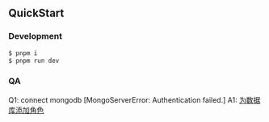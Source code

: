 ## QuickStart

### Development

```bash
$ pnpm i
$ pnpm run dev
```

### QA

Q1: connect mongodb [MongoServerError: Authentication failed.]
A1: [为数据库添加角色](https://blog.csdn.net/hbtj_1216/article/details/120875957)
